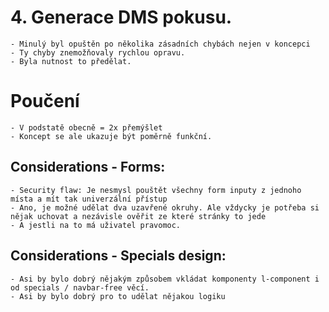 # 4. Generace DMS pokusu.
    - Minulý byl opuštěn po několika zásadních chybách nejen v koncepci
    - Ty chyby znemožňovaly rychlou opravu.
    - Byla nutnost to předělat.
# Poučení
    - V podstatě obecně = 2x přemýšlet
    - Koncept se ale ukazuje být poměrně funkční.


## Considerations - Forms:
    - Security flaw: Je nesmysl pouštět všechny form inputy z jednoho místa a mít tak univerzální přístup
    - Ano, je možné udělat dva uzavřené okruhy. Ale vždycky je potřeba si nějak uchovat a nezávisle ověřit ze které stránky to jede
    - A jestli na to má uživatel pravomoc.

## Considerations - Specials design:
    - Asi by bylo dobrý nějakým způsobem vkládat komponenty l-component i od specials / navbar-free věcí.
    - Asi by bylo dobrý pro to udělat nějakou logiku